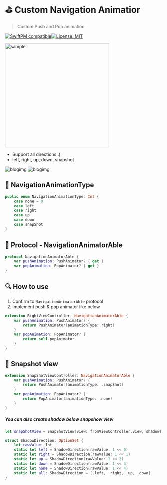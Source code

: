 # ⛳️ Custom Navigation Animatior
> Custom Push and Pop animation

[![SwiftPM compatible](https://img.shields.io/badge/SwiftPM-compatible-brightgreen.svg)](https://swift.org/package-manager/)[![License: MIT](https://img.shields.io/badge/License-MIT-yellow.svg)](LICENSE)

<img src="https://github.com/user-attachments/assets/d9620ce9-334b-48d0-a7be-7cbd426f57da" width="333" alt="sample">

- Support all directions :)
- left, right, up, down, snapshot 

![blogimg](https://github.com/pkh0225/PushAnimation/blob/master/Artboard.png)
![blogimg](https://github.com/pkh0225/PushAnimation/blob/master/Artboard2.png)



## 🎨 NavigationAnimationType

```swift
public enum NavigationAnimationType: Int {
    case none = 0
    case left
    case right
    case up
    case down
    case snapShot
}

```



## 🚦 Protocol - NavigationAnimatorAble

```swift
protocol NavigationAnimatorAble {
    var pushAnimation: PushAnimator? { get }
    var popAnimation: PopAnimator? { get }
}
```



## 🔍 How to use

1. Confirm to `NavigationAnimatorAble` protocol
2. Implement push & pop animator like below


```swift
extension RightViewController: NavigationAnimatorAble {
    var pushAnimation: PushAnimator? {
        return PushAnimator(animationType:.right)
    }
    var popAnimation: PopAnimator? {
        return self.popAnimator
    }
}
```

## 📸 Snapshot view

```swift
extension SnapShotViewController: NavigationAnimatorAble {
    var pushAnimation: PushAnimator? {
        return PushAnimator(animationType: .snapShot)
    }
    var popAnimation: PopAnimator? {
        return PopAnimator(animationType: .none)
    }
}
```

##### You can also create shadow below snapshow view

```swift
let snapShotView = SnapShotView(view: fromViewController.view, shadows: .right)
```

```swift
struct ShadowDirection: OptionSet {
    let rawValue: Int
    static let left = ShadowDirection(rawValue: 1 << 0)
    static let right = ShadowDirection(rawValue: 1 << 1)
    static let up = ShadowDirection(rawValue: 1 << 2)
    static let down = ShadowDirection(rawValue: 1 << 3)
    static let none = ShadowDirection(rawValue: 1 << 4)
    static let all: ShadowDirection = [.left, .right, .up, .down]
}
```
